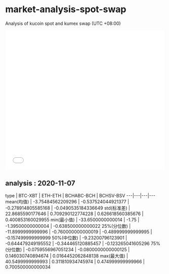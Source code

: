 # market-analysis-spot-swap
Analysis of kucoin spot and kumex swap (UTC +08:00)

<iframe width="100%" height="440" src="./data.html" frameborder="no" border="0" scrolling="no"></iframe>

## analysis : 2020-11-07

type | BTC-XBT | ETH-ETH | BCHABC-BCH | BCHSV-BSV 
---|---|---|---
mean(均值) | -3.75484562209296 | -0.537524044921377 | -0.278914805585168 | -0.0490535184336649
std(标准差) | 22.8685590177646 | 0.709290122774228 | 0.626618560385676 | 0.400853160029955
min(最小值) | -33.6500000000014 | -1.75 | -1.39500000000004 | -0.638500000000022
25%(分位数) | -11.8999999999996 | -0.760000000000019 | -0.489999999999995 | -0.157499999999999
50%(中位数) | -9.23200796123901 | -0.644479249195552 | -0.344465120885457 | -0.123265041605296
75%(分位数) | -0.0759556967051234 | -0.0800000000000125 | 0.146030740894674 | 0.0164452062848138
max(最大值) | 40.5499999999993 | 0.311810934745974 | 0.474999999999966 | 0.700500000000034
